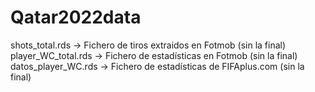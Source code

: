 # Qatar2022data

shots_total.rds -> Fichero de tiros extraidos en Fotmob (sin la final)
player_WC_total.rds -> Fichero de estadísticas en Fotmob (sin la final)
datos_player_WC.rds -> Fichero de estadísticas de  FIFAplus.com (sin la final)
